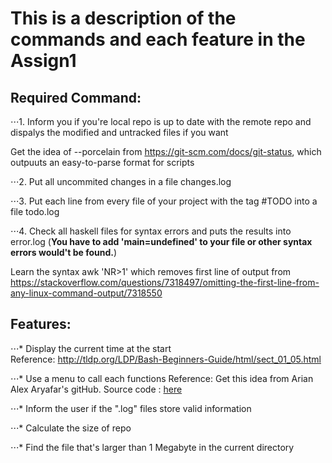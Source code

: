 # This is a description of the commands and each feature in the Assign1

## Required Command:
⋅⋅⋅1. Inform you if you're local repo is up to date with the remote repo and dispalys the modified and untracked files if you want

Get the idea of --porcelain from <https://git-scm.com/docs/git-status>, which outpuuts an easy-to-parse format for scripts 

⋅⋅⋅2. Put all uncommited changes in a file changes.log

⋅⋅⋅3. Put each line from every file of your project with the tag #TODO into a file todo.log

⋅⋅⋅4. Check all haskell files for syntax errors and puts the results into error.log (**You have to add 'main=undefined' to your file or other syntax errors would't be found.**)

Learn the syntax awk 'NR>1' which removes first line of output from <https://stackoverflow.com/questions/7318497/omitting-the-first-line-from-any-linux-command-output/7318550>
  

## Features:
⋅⋅⋅* Display the current time at the start  
Reference: <http://tldp.org/LDP/Bash-Beginners-Guide/html/sect_01_05.html>

⋅⋅⋅* Use a menu to call each functions 
Reference: Get this idea from Arian Alex Aryafar's gitHub. Source code : [here](https://github.com/aryafara/CS1XA3/blob/master/ProjectAnalyze.sh)

⋅⋅⋅* Inform the user if the ".log" files store valid information

⋅⋅⋅* Calculate the size of repo 

⋅⋅⋅* Find the file that's larger than 1 Megabyte in the current directory

